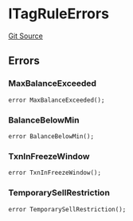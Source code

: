 # ITagRuleErrors
[Git Source](https://github.com/thrackle-io/rules-protocol/blob/108c58e2bb8e5c2e5062cebb48a41dcaadcbfcd8/src/interfaces/IErrors.sol)


## Errors
### MaxBalanceExceeded

```solidity
error MaxBalanceExceeded();
```

### BalanceBelowMin

```solidity
error BalanceBelowMin();
```

### TxnInFreezeWindow

```solidity
error TxnInFreezeWindow();
```

### TemporarySellRestriction

```solidity
error TemporarySellRestriction();
```

